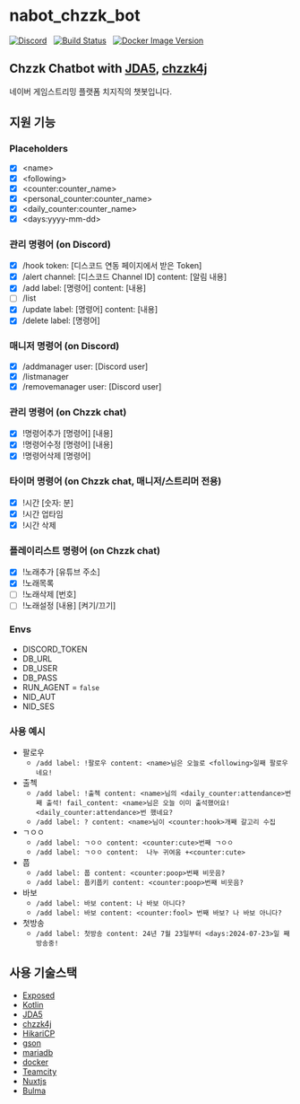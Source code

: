 # nabot_chzzk_bot

[![Discord](https://img.shields.io/discord/1250093195870867577)](https://discord.gg/up8ANZegmy)&nbsp; &nbsp;[![Build Status](https://teamcity.mori.space/app/rest/builds/buildType:NabotChzzkBot_Build/statusIcon)](https://teamcity.mori.space/project/NabotChzzkBot)&nbsp; &nbsp;[![Docker Image Version](https://img.shields.io/docker/v/dalbodeule/chzzkbot)](https://hub.docker.com/repository/docker/dalbodeule/chzzkbot/general)

## Chzzk Chatbot with [JDA5](https://github.com/discord-jda/JDA), [chzzk4j](https://github.com/R2turnTrue/chzzk4j)

네이버 게임스트리밍 플랫폼 치지직의 챗봇입니다.

## 지원 기능

### Placeholders

- [x] \<name>
- [x] \<following>
- [x] \<counter:counter_name>
- [x] \<personal_counter:counter_name>
- [x] \<daily_counter:counter_name>
- [x] \<days:yyyy-mm-dd>

### 관리 명령어 (on Discord)
- [x] /hook token: \[디스코드 연동 페이지에서 받은 Token]
- [x] /alert channel: \[디스코드 Channel ID] content: \[알림 내용]
- [x] /add label: \[명령어] content: \[내용]
- [ ] /list
- [x] /update label: \[명령어] content: \[내용]
- [x] /delete label: \[명령어]
### 매니저 명령어 (on Discord)
- [x] /addmanager user: \[Discord user]
- [x] /listmanager
- [x] /removemanager user: \[Discord user]
### 관리 명령어 (on Chzzk chat)
- [x] !명령어추가 \[명령어] \[내용]
- [x] !명령어수정 \[명령어] \[내용]
- [x] !명령어삭제 \[명령어]
### 타이머 명령어 (on Chzzk chat, 매니저/스트리머 전용)
- [x] !시간 \[숫자: 분]
- [x] !시간 업타임
- [x] !시간 삭제
### 플레이리스트 명령어 (on Chzzk chat)
- [x] !노래추가 \[유튜브 주소]
- [x] !노래목록
- [ ] !노래삭제 \[번호]
- [ ] !노래설정 \[내용] \[켜기/끄기]

### Envs
- DISCORD_TOKEN
- DB_URL
- DB_USER
- DB_PASS
- RUN_AGENT = `false`
- NID_AUT
- NID_SES

### 사용 예시
- 팔로우
  - `/add label: !팔로우 content: <name>님은 오늘로 <following>일째 팔로우네요!`
- 출첵
  - `/add label: !출첵 content: <name>님의 <daily_counter:attendance>번째 출석! fail_content: <name>님은 오늘 이미 출석했어요! <daily_counter:attendance>번 했네요?`
  - `/add label: ? content: <name>님이 <counter:hook>개째 갈고리 수집`
- ㄱㅇㅇ
  - `/add label: ㄱㅇㅇ content: <counter:cute>번째 ㄱㅇㅇ`
  - `/add label: ㄱㅇㅇ content:  나누 귀여움 +<counter:cute>`
- 풉
  - `/add label: 풉 content: <counter:poop>번째 비웃음?`
  - `/add label: 풉키풉키 content: <counter:poop>번째 비웃음?`
- 바보
  - `/add label: 바보 content: 나 바보 아니다?`
  - `/add label: 바보 content: <counter:fool> 번째 바보? 나 바보 아니다?`
- 첫방송
  - `/add label: 첫방송 content: 24년 7월 23일부터 <days:2024-07-23>일 째 방송중!`

## 사용 기술스택
- [Exposed](https://github.com/JetBrains/Exposed)
- [Kotlin](https://github.com/JetBrains/kotlin)
- [JDA5](https://github.com/discord-jda/JDA)
- [chzzk4j](https://github.com/R2turnTrue/chzzk4j)
- [HikariCP](https://github.com/brettwooldridge/HikariCP)
- [gson](https://github.com/google/gson)
- [mariadb](https://mariadb.org/)
- [docker](https://www.docker.com/)
- [Teamcity](https://www.jetbrains.com/teamcity/)
- [Nuxtjs](https://nuxt.com/)
- [Bulma](https://bulma.io/)